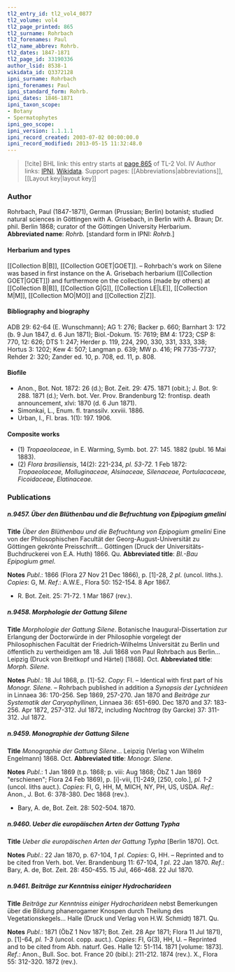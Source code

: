 ```yaml
---
tl2_entry_id: tl2_vol4_0877
tl2_volume: vol4
tl2_page_printed: 865
tl2_surname: Rohrbach
tl2_forenames: Paul
tl2_name_abbrev: Rohrb.
tl2_dates: 1847-1871
tl2_page_id: 33190336
author_lsid: 8538-1
wikidata_id: Q3372128
ipni_surname: Rohrbach
ipni_forenames: Paul
ipni_standard_form: Rohrb.
ipni_dates: 1846-1871
ipni_taxon_scope: 
- Botany
- Spermatophytes
ipni_geo_scope: 
ipni_version: 1.1.1.1
ipni_record_created: 2003-07-02 00:00:00.0
ipni_record_modified: 2013-05-15 11:32:48.0
---
```


> [!cite] BHL link: this entry starts at [page 865](https://www.biodiversitylibrary.org/page/33190336) of TL-2 Vol. IV
> Author links: [IPNI](https://www.ipni.org/a/8538-1), [Wikidata](https://www.wikidata.org/wiki/Q3372128). Support pages: [[Abbreviations|abbreviations]], [[Layout key|layout key]]

### Author

Rohrbach, Paul (1847-1871), German (Prussian; Berlin) botanist; studied natural sciences in Göttingen with A. Grisebach, in Berlin with A. Braun; Dr. phil. Berlin 1868; curator of the Göttingen University Herbarium. 
**Abbreviated name**: *Rohrb.* \[standard form in IPNI: *Rohrb.*\]

#### Herbarium and types

[[Collection B|B]], [[Collection GOET|GOET]]. – Rohrbach's work on Silene was based in first instance on the A. Grisebach herbarium ([[Collection GOET|GOET]]) and furthermore on the collections (made by others) at [[Collection B|B]], [[Collection G|G]], [[Collection LE|LE]], [[Collection M|M]], [[Collection MO|MO]] and [[Collection Z|Z]].

#### Bibliography and biography

ADB 29: 62-64 (E. Wunschmann); AG 1: 276; Backer p. 660; Barnhart 3: 172 (b. 9 Jun 1847, d. 6 Jun 1871); Biol.-Dokum. 15: 7619; BM 4: 1723; CSP 8: 770, 12: 626; DTS 1: 247; Herder p. 119, 224, 290, 330, 331, 333, 338; Hortus 3: 1202; Kew 4: 507; Langman p. 639; MW p. 416; PR 7735-7737; Rehder 2: 320; Zander ed. 10, p. 708, ed. 11, p. 808.

#### Biofile

- Anon., Bot. Not. 1872: 26 (d.); Bot. Zeit. 29: 475. 1871 (obit.); J. Bot. 9: 288. 1871 (d.); Verh. bot. Ver. Prov. Brandenburg 12: frontisp. death announcement, xlvi: 1870 (d. 6 Jun 1871).
- Simonkai, L., Enum. fl. transsilv. xxviii. 1886.
- Urban, I., Fl. bras. 1(1): 197. 1906.

#### Composite works

- (1) *Tropaeolaceae*, in E. Warming, Symb. bot. 27: 145. 1882 (publ. 16 Mai 1883).
- (2) *Flora brasiliensis*, 14(2): 221-234, *pl. 53-72.* 1 Feb 1872: *Tropaeolaceae, Molluginaceae, Alsinaceae, Silenaceae, Portulacaceae, Ficoidaceae, Elatinaceae.*

### Publications

##### n.9457. Über den Blüthenbau und die Befruchtung von Epipogium gmelini

**Title**
*Über den Blüthenbau und die Befruchtung von Epipogium gmelini* Eine von der Philosophischen Facultät der Georg-August-Universität zu Göttingen gekrönte Preisschrift... Göttingen (Druck der Universitäts-Buchdruckerei von E.A. Huth) 1866. Qu.
**Abbreviated title**: *Bl.-Bau Epipogium gmel.*

**Notes**
*Publ*.: 1866 (Flora 27 Nov 21 Dec 1866), p. \[1\]-28, *2 pl*. (uncol. liths.). *Copies*: G, M.
*Ref*.: A.W.E., Flora 50: 152-154. 8 Apr 1867.
- R. Bot. Zeit. 25: 71-72. 1 Mar 1867 (rev.).

##### n.9458. Morphologie der Gattung Silene

**Title**
*Morphologie der Gattung Silene*. Botanische Inaugural-Dissertation zur Erlangung der Doctorwürde in der Philosophie vorgelegt der Philosophischen Facultät der Friedrich-Wilhelms Universität zu Berlin und öffentlich zu vertheidigen am 18. Juli 1868 von Paul Rohrbach aus Berlin... Leipzig (Druck von Breitkopf und Härtel) \[1868\]. Oct.
**Abbreviated title**: *Morph. Silene*.

**Notes**
*Publ*.: 18 Jul 1868, p. \[1\]-52. *Copy*: FI. – Identical with first part of his *Monogr. Silene.* – Rohrbach published in addition a *Synopsis der Lychnideen* in Linnaea 36: 170-256. Sep 1869, 257-270. Jan 1870 and *Beiträge zur Systematik der Caryophyllinen*, Linnaea 36: 651-690. Dec 1870 and 37: 183-256. Apr 1872, 257-312. Jul 1872, including *Nachtrag* (by Garcke) 37: 311-312. Jul 1872.

##### n.9459. Monographie der Gattung Silene

**Title**
*Monographie der Gattung Silene*... Leipzig (Verlag von Wilhelm Engelmann) 1868. Oct.
**Abbreviated title**: *Monogr. Silene*.

**Notes**
*Publ*.: 1 Jan 1869 (t.p. 1868; p. viii: Aug 1868; ÖbZ 1 Jan 1869 "erschienen"; Flora 24 Feb 1869), p. \[i\]-viii, \[1\]-249, \[250, colo.\], *pl. 1-2* (uncol. liths auct.). *Copies*: FI, G, HH, M, MICH, NY, PH, US, USDA.
*Ref*.: Anon., J. Bot. 6: 378-380. Dec 1868 (rev.).
- Bary, A. de, Bot. Zeit. 28: 502-504. 1870.

##### n.9460. Ueber die europäischen Arten der Gattung Typha

**Title**
*Ueber die europäischen Arten der Gattung Typha* \[Berlin 1870\]. Oct.

**Notes**
*Publ*.: 22 Jan 1870, p. 67-104, *1 pl. Copies*: G, HH. – Reprinted and to be cited fron Verh. bot. Ver. Brandenburg 11: 67-104, *1 pl*. 22 Jan 1870.
*Ref*.: Bary, A. de, Bot. Zeit. 28: 450-455. 15 Jul, 466-468. 22 Jul 1870.

##### n.9461. Beiträge zur Kenntniss einiger Hydrocharideen

**Title**
*Beiträge zur Kenntniss einiger Hydrocharideen* nebst Bemerkungen über die Bildung phanerogamer Knospen durch Theilung des Vegetationskegels... Halle (Druck und Verlag von H.W. Schmidt) 1871. Qu.

**Notes**
*Publ*.: 1871 (ÖbZ 1 Nov 1871; Bot. Zeit. 28 Apr 1871; Flora 11 Jul 1871), p. \[1\]-64, *pl. 1-3* (uncol. copp. auct.). *Copies*: FI, G(3), HH, U. – Reprinted and to be cited from Abh. naturf. Ges. Halle 12: 51-114. 1871 \[volume: 1873\].
*Ref*.: Anon., Bull. Soc. bot. France 20 (bibl.): 211-212. 1874 (rev.). X., Flora 55: 312-320. 1872 (rev.).

